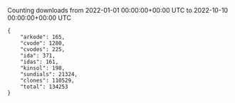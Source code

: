 
Counting downloads from 2022-01-01 00:00:00+00:00 UTC to 2022-10-10 00:00:00+00:00 UTC

```
{
    "arkode": 165,
    "cvode": 1280,
    "cvodes": 225,
    "ida": 371,
    "idas": 161,
    "kinsol": 198,
    "sundials": 21324,
    "clones": 110529,
    "total": 134253
}
```
